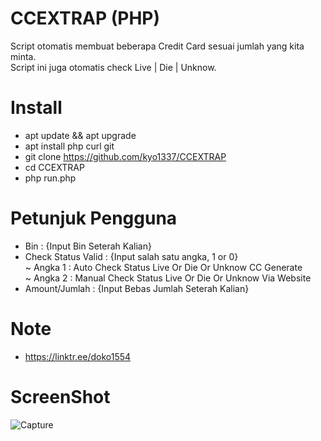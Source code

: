 # CCEXTRAP (PHP)
Script otomatis membuat beberapa Credit Card sesuai jumlah yang kita minta.<br>
Script ini juga otomatis check Live | Die | Unknow. <br>

# Install
- apt update && apt upgrade 
- apt install php curl git
- git clone https://github.com/kyo1337/CCEXTRAP
- cd CCEXTRAP
- php run.php

# Petunjuk Pengguna
- Bin : {Input Bin Seterah Kalian}
- Check Status Valid : {Input salah satu angka, 1 or 0}<br>
  ~ Angka 1 : Auto Check Status Live Or Die Or Unknow CC Generate<br>
  ~ Angka 2 : Manual Check Status Live Or Die Or Unknow Via Website
- Amount/Jumlah : {Input Bebas Jumlah Seterah Kalian}

# Note
- https://linktr.ee/doko1554

# ScreenShot
![Capture](https://user-images.githubusercontent.com/33697576/79683548-1dae1380-8255-11ea-84c2-09baa34677d2.PNG)